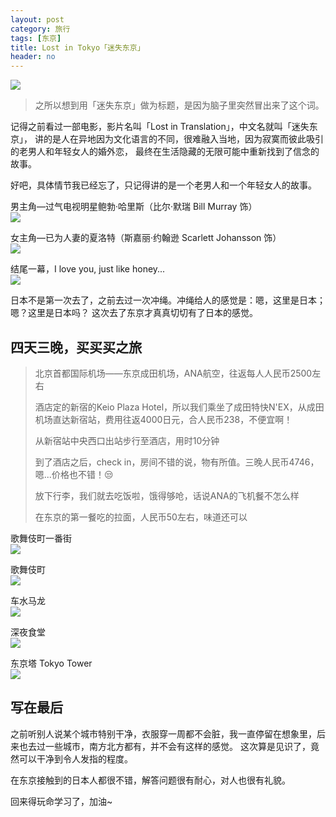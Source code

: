 ```yaml
---
layout: post
category: 旅行
tags: [东京]
title: Lost in Tokyo「迷失东京」
header: no
---
```


<a href="#" data-reveal-id="videoModal">![]({{site.url}}/images/trip_tokyo_night_view4.jpg)</a>

> 之所以想到用「迷失东京」做为标题，是因为脑子里突然冒出来了这个词。

记得之前看过一部电影，影片名叫「Lost in Translation」，中文名就叫「迷失东京」，
讲的是人在异地因为文化语言的不同，很难融入当地，因为寂寞而彼此吸引的老男人和年轻女人的婚外恋，
最终在生活隐藏的无限可能中重新找到了信念的故事。

好吧，具体情节我已经忘了，只记得讲的是一个老男人和一个年轻女人的故事。

男主角—过气电视明星鲍勃·哈里斯（比尔·默瑞 Bill Murray 饰）<br/>
<a href="#" data-reveal-id="videoModal">![]({{site.url}}/images/p2212681619.jpg)</a>

女主角—已为人妻的夏洛特（斯嘉丽·约翰逊 Scarlett Johansson 饰）<br/>
<a href="#" data-reveal-id="videoModal">![]({{site.url}}/images/p2152618469.jpg)</a>

结尾一幕，I love you, just like honey...<br/>
<a href="#" data-reveal-id="videoModal">![]({{site.url}}/images/p492722246.jpg)</a>

日本不是第一次去了，之前去过一次冲绳。冲绳给人的感觉是：嗯，这里是日本；嗯？这里是日本吗？
这次去了东京才真真切切有了日本的感觉。

## 四天三晚，买买买之旅

> 北京首都国际机场——东京成田机场，ANA航空，往返每人人民币2500左右
>
> 酒店定的新宿的Keio Plaza Hotel，所以我们乘坐了成田特快N'EX，从成田机场直达新宿站，费用往返4000日元，合人民币238，不便宜啊！
>
> 从新宿站中央西口出站步行至酒店，用时10分钟
>
> 到了酒店之后，check in，房间不错的说，物有所值。三晚人民币4746，嗯...价格也不错！😒
>
> 放下行李，我们就去吃饭啦，饿得够呛，话说ANA的飞机餐不怎么样
>
> 在东京的第一餐吃的拉面，人民币50左右，味道还可以
>

歌舞伎町一番街<br/>
<a href="#" data-reveal-id="videoModal">![]({{site.url}}/images/trip_tokyo_night_view3.jpg)</a>

歌舞伎町<br/>
<a href="#" data-reveal-id="videoModal">![]({{site.url}}/images/trip_tokyo_night_view2.jpg)</a>

车水马龙<br/>
<a href="#" data-reveal-id="videoModal">![]({{site.url}}/images/trip_tokyo_night_view1.jpg)</a>

深夜食堂<br/>
<a href="#" data-reveal-id="videoModal">![]({{site.url}}/images/trip_tokyo_night_view5.jpg)</a>

东京塔 Tokyo Tower<br/>
<a href="#" data-reveal-id="videoModal">![]({{site.url}}/images/trip_tokyo_tower2.jpg)</a>

## 写在最后

之前听别人说某个城市特别干净，衣服穿一周都不会脏，我一直停留在想象里，后来也去过一些城市，南方北方都有，并不会有这样的感觉。
这次算是见识了，竟然可以干净到令人发指的程度。

在东京接触到的日本人都很不错，解答问题很有耐心，对人也很有礼貌。

回来得玩命学习了，加油~
